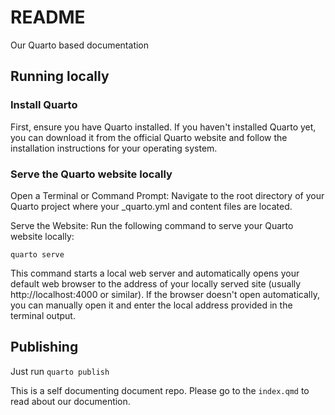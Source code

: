 # README
Our Quarto based documentation

## Running locally
### Install Quarto
First, ensure you have Quarto installed. If you haven't installed Quarto yet, you can download it from the official Quarto website and follow the installation instructions for your operating system.

### Serve the Quarto website locally
Open a Terminal or Command Prompt: Navigate to the root directory of your Quarto project where your _quarto.yml and content files are located.

Serve the Website: Run the following command to serve your Quarto website locally:

`quarto serve`

This command starts a local web server and automatically opens your default web browser to the address of your locally served site (usually http://localhost:4000 or similar). If the browser doesn't open automatically, you can manually open it and enter the local address provided in the terminal output.

## Publishing
Just run `quarto publish`

This is a self documenting document repo. Please go to the `index.qmd` to read about our documention. 